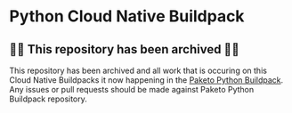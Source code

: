 # Python Cloud Native Buildpack
## 🚨🚨 This repository has been archived 🚨🚨
This repository has been archived and all work that is occuring on this Cloud Native Buildpacks it now happening in the [Paketo Python Buildpack](https://github.com/paketo-community/python). Any issues or pull requests should be made against Paketo Python Buildpack repository.

